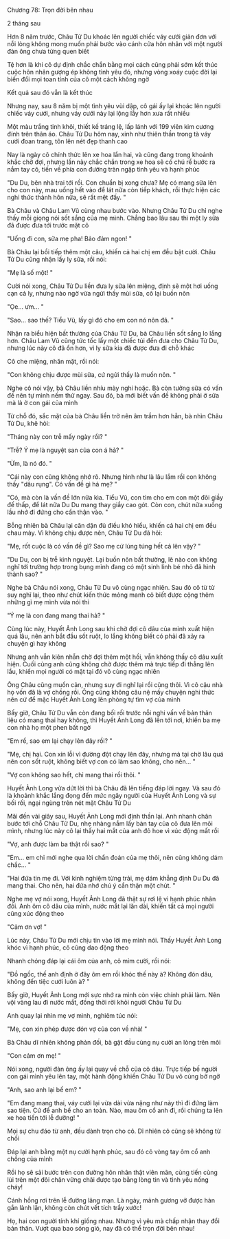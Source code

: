 




Chương 78: Trọn đời bên nhau

2 tháng sau

Hơn 8 năm trước, Châu Tử Du khoác lên người chiếc váy cưới giản đơn với nỗi lòng không mong muốn phải bước vào cánh cửa hôn nhân với một người đàn ông chưa từng quen biết

Tệ hơn là khi cô dự định chắc chắn bằng mọi cách cũng phải sớm kết thúc cuộc hôn nhân gượng ép không tình yêu đó, nhưng vòng xoáy cuộc đời lại biến đổi mọi toan tính của cô một cách không ngờ

Kết quả sau đó vẫn là kết thúc

Nhưng nay, sau 8 năm bị một tình yêu vùi dập, cô gái ấy lại khoác lên người chiếc váy cưới, nhưng váy cưới này lại lộng lẫy hơn xưa rất nhiều

Một màu trắng tinh khôi, thiết kế tráng lệ, lấp lánh với 199 viên kim cương đính trên thân áo. Châu Tử Du hôm nay, xinh như thiên thần trong tà váy cưới đoan trang, tôn lên nét đẹp thanh cao

Nay là ngày cô chính thức lên xe hoa lần hai, và cũng đang trong khoảnh khắc chờ đợi, nhưng lần này chắc chắn trong xe hoa sẽ có chú rể bước ra nắm tay cô, tiến về phía con đường tràn ngập tình yêu và hạnh phúc

"Du Du, bên nhà trai tới rồi. Con chuẩn bị xong chưa? Mẹ có mang sữa lên cho con này, mau uống hết vào để lát nữa còn tiếp khách, rồi thực hiện các nghi thức thành hôn nữa, sẽ rất mệt đấy. "

Bà Châu và Châu Lam Vũ cùng nhau bước vào. Nhưng Châu Tử Du chỉ nghe thấy mỗi giọng nói sốt sắng của mẹ mình. Chẳng bao lâu sau thì một ly sữa đã được đưa tới trước mặt cô

"Uống đi con, sữa mẹ pha! Bảo đảm ngon! "

Bà Châu lại bồi tiếp thêm một câu, khiến cả hai chị em đều bật cười. Châu Tử Du cũng nhận lấy ly sữa, rồi nói:

"Mẹ là số một! "


Cười nói xong, Châu Tử Du liền đưa ly sữa lên miệng, định sẽ một hơi uống cạn cả ly, nhưng nào ngờ vừa ngửi thấy mùi sữa, cô lại buồn nôn

"Ọe... ưm... "

"Sao... sao thế? Tiểu Vũ, lấy gì đó cho em con nó nôn đã. "

Nhận ra biểu hiện bất thường của Châu Tử Du, bà Châu liền sốt sắng lo lắng hơn. Châu Lam Vũ cũng tức tốc lấy một chiếc túi đến đưa cho Châu Tử Du, nhưng lúc này cô đã ổn hơn, vì ly sữa kia đã được đưa đi chỗ khác

Cô che miệng, nhăn mặt, rồi nói:

"Con không chịu được mùi sữa, cứ ngửi thấy là muốn nôn. "

Nghe cô nói vậy, bà Châu liền nhíu mày nghi hoặc. Bà còn tưởng sữa có vấn đề nên tự mình nếm thử ngay. Sau đó, bà mới biết vấn đề không phải ở sữa mà là ở con gái của mình

Từ chỗ đó, sắc mặt của bà Châu liền trở nên âm trầm hơn hẳn, bà nhìn Châu Tử Du, khẽ hỏi:

"Tháng này con trễ mấy ngày rồi? "

"Trễ? Ý mẹ là nguyệt san của con á hả? "

"Ừm, là nó đó. "

"Cái này con cũng không nhớ rõ. Nhưng hình như là lâu lắm rồi con không thấy "dâu rụng". Có vấn đề gì hả mẹ? "

"Có, mà còn là vấn đề lớn nữa kìa. Tiểu Vũ, con tìm cho em con một đôi giầy đế thấp, để lát nữa Du Du mang thay giầy cao gót. Còn con, chút nữa xuống lầu nhớ đi đứng cho cẩn thận vào. "

Bỗng nhiên bà Châu lại căn dặn đủ điều khó hiểu, khiến cả hai chị em đều chau mày. Vì không chịu được nên, Châu Tử Du đã hỏi:

"Mẹ, rốt cuộc là có vấn đề gì? Sao mẹ cứ lúng túng hết cả lên vậy? "

"Du Du, con bị trễ kinh nguyệt. Lại buồn nôn bất thường, lẽ nào con không nghĩ tới trường hợp trong bụng mình đang có một sinh linh bé nhỏ đã hình thành sao? "

Nghe bà Châu nói xong, Châu Tử Du vô cùng ngạc nhiên. Sau đó cô từ từ suy nghĩ lại, theo như chút kiến thức mỏng manh cô biết được cộng thêm những gì mẹ mình vừa nói thì

"Ý mẹ là con đang mang thai hả? "

Cùng lúc này, Huyết Ảnh Long sau khi chờ đợi cô dâu của mình xuất hiện quá lâu, nên anh bắt đầu sốt ruột, lo lắng không biết có phải đã xảy ra chuyện gì hay không


Nhưng anh vẫn kiên nhẫn chờ đợi thêm một hồi, vẫn không thấy cô dâu xuất hiện. Cuối cùng anh cũng không chờ được thêm mà trực tiếp đi thẳng lên lầu, khiến mọi người có mặt tại đó vô cùng ngạc nhiên

Ông Châu cũng muốn cản, nhưng suy đi nghĩ lại rồi cũng thôi. Vì cô cậu nhà họ vốn đã là vợ chồng rồi. Ông cũng không câu nệ mấy chuyện nghi thức nên cứ để mặc Huyết Ảnh Long lên phòng tự tìm vợ của mình

Bấy giờ, Châu Tử Du vẫn còn đang bối rối trước nỗi nghi vấn về bản thân liệu có mang thai hay không, thì Huyết Ảnh Long đã lên tới nơi, khiến ba mẹ con nhà họ một phen bất ngờ

"Em rể, sao em lại chạy lên đây rồi? "

"Mẹ, chị hai. Con xin lỗi vì đường đột chạy lên đây, nhưng mà tại chờ lâu quá nên con sốt ruột, không biết vợ con có làm sao không, cho nên... "

"Vợ con không sao hết, chỉ mang thai rồi thôi. "

Huyết Ảnh Long vừa dứt lời thì bà Châu đã lên tiếng đáp lời ngay. Và sau đó là khoảnh khắc lắng đọng đến mức ngây người của Huyết Ảnh Long và sự bối rối, ngại ngùng trên nét mặt Châu Tử Du

Mãi đến vài giây sau, Huyết Ảnh Long mới định thần lại. Anh nhanh chân bước tới chỗ Châu Tử Du, nhẹ nhàng nắm lấy bàn tay của cô đưa lên môi mình, nhưng lúc này cô lại thấy hai mắt của anh đỏ hoe vì xúc động mất rồi

"Vợ, anh được làm ba thật rồi sao? "

"Em... em chỉ mới nghe qua lời chẩn đoán của mẹ thôi, nên cũng không dám chắc... "

"Hai đứa tin mẹ đi. Với kinh nghiệm từng trải, mẹ dám khẳng định Du Du đã mang thai. Cho nên, hai đứa nhớ chú ý cẩn thận một chút. "

Nghe mẹ vợ nói xong, Huyết Ảnh Long đã thật sự rơi lệ vì hạnh phúc nhân đôi. Anh ôm cô dâu của mình, nước mắt lại lăn dài, khiến tất cả mọi người cũng xúc động theo

"Cảm ơn vợ! "

Lúc này, Châu Tử Du mới chịu tin vào lời mẹ mình nói. Thấy Huyết Ảnh Long khóc vì hạnh phúc, cô cũng dao động theo

Nhanh chóng đáp lại cái ôm của anh, cô mỉm cười, rồi nói:

"Đồ ngốc, thế anh định ở đây ôm em rồi khóc thế này à? Không đón dâu, không đến tiệc cưới luôn à? "

Bấy giờ, Huyết Ảnh Long mới sực nhớ ra mình còn việc chính phải làm. Nên vội vàng lau đi nước mắt, đồng thời rời khỏi người Châu Tử Du

Anh quay lại nhìn mẹ vợ mình, nghiêm túc nói:


"Mẹ, con xin phép được đón vợ của con về nhà! "

Bà Châu dĩ nhiên không phản đối, bà gật đầu cùng nụ cười an lòng trên môi

"Con cảm ơn mẹ! "

Nói xong, người đàn ông ấy lại quay về chỗ của cô dâu. Trực tiếp bế người con gái mình yêu lên tay, một hành động khiến Châu Tử Du vô cùng bỡ ngỡ

"Anh, sao anh lại bế em? "

"Em đang mang thai, váy cưới lại vừa dài vừa nặng như này thì đi đứng làm sao tiện. Cứ để anh bế cho an toàn. Nào, mau ôm cổ anh đi, rồi chúng ta lên xe hoa tiến tới lễ đường! "

Mọi sự chu đáo từ anh, đều dành trọn cho cô. Dĩ nhiên cô cũng sẽ không từ chối

Đáp lại anh bằng một nụ cười hạnh phúc, sau đó cô vòng tay ôm cổ anh chồng của mình

Rồi họ sẽ sải bước trên con đường hôn nhân thật viên mãn, cùng tiến cùng lùi trên một đôi chân vững chãi được tạo bằng lòng tin và tình yêu nồng cháy!

Cánh hồng rơi trên lễ đường lãng mạn. Là ngày, mảnh gương vỡ được hàn gắn lành lặn, không còn chút vết tích trầy xước!

Họ, hai con người tính khí giống nhau. Nhưng vì yêu mà chấp nhận thay đổi bản thân. Vượt qua bao sóng gió, nay đã có thể trọn đời bên nhau!




